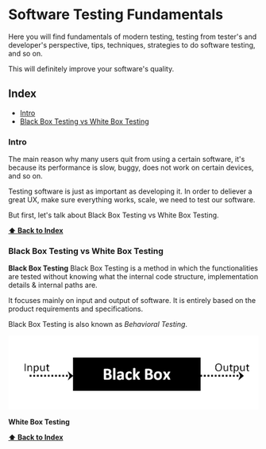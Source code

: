 # Software Testing Fundamentals

Here you will find fundamentals of modern testing, testing from tester's and developer's
perspective, tips, techniques, strategies to do software testing, and so on.

This will definitely improve your software's quality.

## Index
-   [Intro](#intro)
-   [Black Box Testing vs White Box Testing](#black-box-vs-white-box)

### Intro

The main reason why many users quit from using a certain software, it's because its
performance is slow, buggy, does not work on certain devices, and so on.

Testing software is just as important as developing it. In order to deliever a great UX,
make sure everything works, scale, we need to test our software.

But first, let's talk about Black Box Testing vs White Box Testing.

**[⬆ Back to Index](#index)**

### Black Box Testing vs White Box Testing

**Black Box Testing**
Black Box Testing is a method in which the functionalities are tested without knowing
what the internal code structure, implementation details & internal paths are.

It focuses mainly on input and output of software. It is entirely based on the product
requirements and specifications.

Black Box Testing is also known as *Behavioral Testing*.

![assets/blackbox.webp](assets/blackbox.webp)

**White Box Testing**



**[⬆ Back to Index](#index)**
